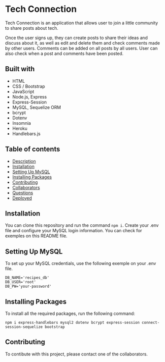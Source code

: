 # Tech Connection

Tech Connection is an application that allows user to join a little community to share posts about tech.

Once the user signs up, they can create posts to share their ideas and discuss about it, as well as edit and delete them and check comments made by other users. Comments can be added on all posts by all users. User can also check when a post and comments have been posted.

## Built with

- HTML
- CSS / Bootstrap
- JavaScript
- Node.js, Express
- Express-Session
- MySQL, Sequelize ORM
- bcrypt
- Dotenv
- Insomnia
- Heroku
- Handlebars.js

## Table of contents

- [Description](#description)
- [Installation](#Installation)
- [Setting Up MySQL](#SettingUpMySQL)
- [Installing Packages](#Installing-Packages)
- [Contributing](#contributing)
- [Collaborators](#Collaborators)
- [Questions](#questions)
- [Deployed](#Deployed)

## Installation

You can clone this repository and run the command `npm i`. Create your .env file and configure your MySQL login information. You can check for exemples on this README file.

## Setting Up MySQL

To set up your MySQL credentials, use the following exemple on your .env file.

```
DB_NAME='recipes_db'
DB_USER='root'
DB_PW='your-password'
```

## Installing Packages

To install all the required packages, run the following command:

```
npm i express-handlebars mysql2 dotenv bcrypt express-session connect-session-sequelize bootstrap
```

## Contributing

To contibute with this project, please contact one of the collaborators.
